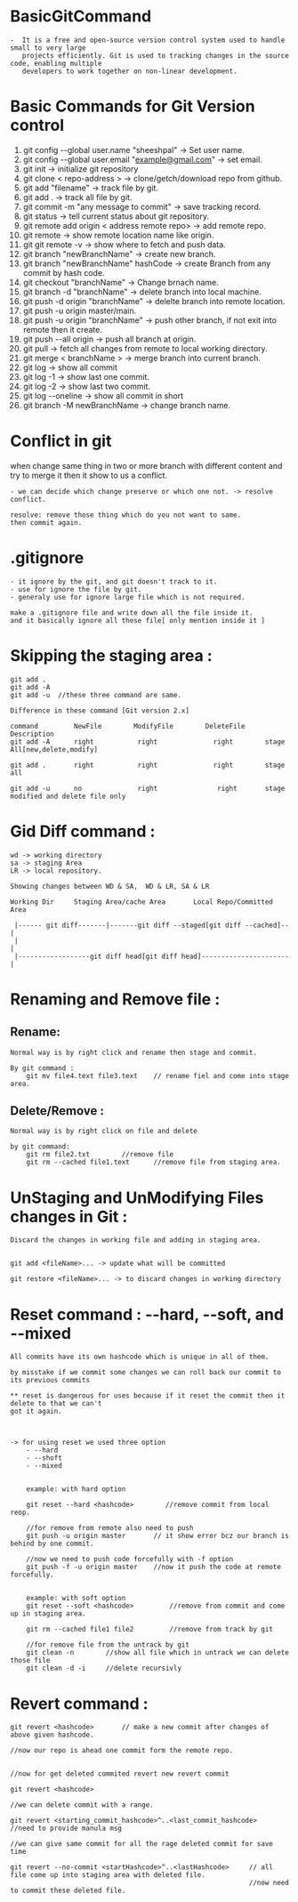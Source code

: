 # BasicGitCommand
    -  It is a free and open-source version control system used to handle small to very large
       projects efficiently. Git is used to tracking changes in the source code, enabling multiple 
       developers to work together on non-linear development.


# Basic Commands for Git Version control


1. git config --global user.name "sheeshpal" -> Set user name.
2. git config --global user.email "example@gmail.com" -> set email.
3. git init -> initialize git repository
4. git clone < repo-address > -> clone/getch/download repo from github.
5. git add "filename" -> track file by git.
6. git add . -> track all file by git.
7. git commit -m "any message to commit" -> save tracking record.
8. git status -> tell current status about git repository.
9. git remote add origin < address remote repo> -> add remote repo.
10. git remote -> show remote location name like origin.
11. git git remote -v -> show where to fetch and push data.
12. git branch "newBranchName" -> create new branch.
13. git branch "newBranchName" hashCode -> create Branch from any commit by hash code.
14. git checkout "branchName" -> Change brnach name.
15. git branch -d "branchName" -> delete branch into local machine.
16. git push -d origin "branchName" -> delelte branch into remote location.
17. git push -u origin master/main.
18. git push -u origin "branchName" -> push other branch, if not exit into remote then it create.
19. git push --all origin -> push all branch at origin.
20. git pull -> fetch all changes from remote to local working directory.
21. git merge < branchName > -> merge branch into current branch.
22. git log -> show all commit
23. git log -1 -> show last one commit.
24. git log -2 -> show last two commit.
25. git log --oneline -> show all commit in short
26. git branch -M newBranchName -> change branch name.



# Conflict in git
when change same thing in two or more branch with different content 
and try to merge it then it show to us a conflict.

    - we can decide which change preserve or which one not. -> resolve conflict.

    resolve: remove those thing which do you not want to same.
    then commit again.


# .gitignore
    - it ignore by the git, and git doesn't track to it.
    - use for ignore the file by git.
    - generaly use for ignore large file which is not required.
    
    make a .gitignore file and write down all the file inside it.
    and it basically ignore all these file[ only mention inside it ]


# Skipping the staging area :
    git add .
    git add -A
    git add -u  //these three command are same.

    Difference in these command [Git version 2.x]

    command         NewFile        ModifyFile        DeleteFile     Description
    git add -A      right           right              right        stage All[new,delete,modify]

    git add .       right           right              right        stage all

    git add -u      no              right               right       stage modified and delete file only


    

# Gid Diff command :

    wd -> working directory
    sa -> staging Area
    LR -> local repository.

    Showing changes between WD & SA,  WD & LR, SA & LR 

    Working Dir     Staging Area/cache Area       Local Repo/Committed Area

     |------ git diff-------|-------git diff --staged[git diff --cached]--|
     |                                                                    |
     |------------------git diff head[git diff head]----------------------|


# Renaming and Remove file :
## Rename:
    Normal way is by right click and rename then stage and commit.

    By git command :
        git mv file4.text file3.text    // rename fiel and come into stage area.

## Delete/Remove :
    Normal way is by right click on file and delete

    by git command:
        git rm file2.txt        //remove file
        git rm --cached file1.text      //remove file from staging area.


# UnStaging and UnModifying Files changes in Git :
    Discard the changes in working file and adding in staging area.


    git add <fileName>... -> update what will be committed

    git restore <fileName>... -> to discard changes in working directory



# Reset command : --hard, --soft, and --mixed 

    All commits have its own hashcode which is unique in all of them.

    by misstake if we commit some changes we can roll back our commit to its previous commits

    ** reset is dangerous for uses because if it reset the commit then it delete to that we can't
    got it again. 

    

    -> for using reset we used three option
        - --hard
        - --shoft
        - --mixed


        example: with hard option
        
        git reset --hard <hashcode>        //remove commit from local reop.

        //for remove from remote also need to push
        git push -u origin master       // it show error bcz our branch is behind by one commit.

        //now we need to push code forcefully with -f option
        git push -f -u origin master    //now it push the code at remote forcefully.


        example: with soft option
        git reset --soft <hashcode>         //remove from commit and come up in staging area.

        git rm --cached file1 file2         //remove from track by git

        //for remove file from the untrack by git
        git clean -n        //show all file which in untrack we can delete those file
        git clean -d -i     //delete recursivly


# Revert command :

    git revert <hashcode>       // make a new commit after changes of above given hashcode.

    //now our repo is ahead one commit form the remote repo.


    //now for get deleted commited revert new revert commit

    git revert <hashcode> 

    //we can delete commit with a range.

    git revert <starting_commit_hashcode>^..<last_commit_hashcode>      //need to provide manula msg

    //we can give same commit for all the rage deleted commit for save time

    git revert --no-commit <startHashcode>^..<lastHashcode>     // all file come up into staging area with deleted file.
                                                                //now need to commit these deleted file.